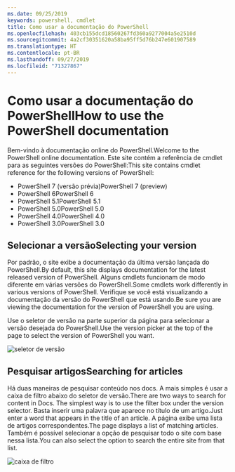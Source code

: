 ```yaml
---
ms.date: 09/25/2019
keywords: powershell, cmdlet
title: Como usar a documentação do PowerShell
ms.openlocfilehash: 403cb155dcd18560267fd360a9277004a5e2510d
ms.sourcegitcommit: 4a2cf30351620a58ba95ff5d76b247e601907589
ms.translationtype: HT
ms.contentlocale: pt-BR
ms.lasthandoff: 09/27/2019
ms.locfileid: "71327867"
---
```

# <a name="how-to-use-the-powershell-documentation"></a><span data-ttu-id="86903-103">Como usar a documentação do PowerShell</span><span class="sxs-lookup"><span data-stu-id="86903-103">How to use the PowerShell documentation</span></span>

<span data-ttu-id="86903-104">Bem-vindo à documentação online do PowerShell.</span><span class="sxs-lookup"><span data-stu-id="86903-104">Welcome to the PowerShell online documentation.</span></span> <span data-ttu-id="86903-105">Este site contém a referência de cmdlet para as seguintes versões do PowerShell:</span><span class="sxs-lookup"><span data-stu-id="86903-105">This site contains cmdlet reference for the following versions of PowerShell:</span></span>

- <span data-ttu-id="86903-106">PowerShell 7 (versão prévia)</span><span class="sxs-lookup"><span data-stu-id="86903-106">PowerShell 7 (preview)</span></span>
- <span data-ttu-id="86903-107">PowerShell 6</span><span class="sxs-lookup"><span data-stu-id="86903-107">PowerShell 6</span></span>
- <span data-ttu-id="86903-108">PowerShell 5.1</span><span class="sxs-lookup"><span data-stu-id="86903-108">PowerShell 5.1</span></span>
- <span data-ttu-id="86903-109">PowerShell 5.0</span><span class="sxs-lookup"><span data-stu-id="86903-109">PowerShell 5.0</span></span>
- <span data-ttu-id="86903-110">PowerShell 4.0</span><span class="sxs-lookup"><span data-stu-id="86903-110">PowerShell 4.0</span></span>
- <span data-ttu-id="86903-111">PowerShell 3.0</span><span class="sxs-lookup"><span data-stu-id="86903-111">PowerShell 3.0</span></span>

## <a name="selecting-your-version"></a><span data-ttu-id="86903-112">Selecionar a versão</span><span class="sxs-lookup"><span data-stu-id="86903-112">Selecting your version</span></span>

<span data-ttu-id="86903-113">Por padrão, o site exibe a documentação da última versão lançada do PowerShell.</span><span class="sxs-lookup"><span data-stu-id="86903-113">By default, this site displays documentation for the latest released version of PowerShell.</span></span> <span data-ttu-id="86903-114">Alguns cmdlets funcionam de modo diferente em várias versões do PowerShell.</span><span class="sxs-lookup"><span data-stu-id="86903-114">Some cmdlets work differently in various versions of PowerShell.</span></span> <span data-ttu-id="86903-115">Verifique se você está visualizando a documentação da versão do PowerShell que está usando.</span><span class="sxs-lookup"><span data-stu-id="86903-115">Be sure you are viewing the documentation for the version of PowerShell you are using.</span></span>

<span data-ttu-id="86903-116">Use o seletor de versão na parte superior da página para selecionar a versão desejada do PowerShell.</span><span class="sxs-lookup"><span data-stu-id="86903-116">Use the version picker at the top of the page to select the version of PowerShell you want.</span></span>

![seletor de versão](images/how-to-use-docs/picker-vall.gif)

## <a name="searching-for-articles"></a><span data-ttu-id="86903-118">Pesquisar artigos</span><span class="sxs-lookup"><span data-stu-id="86903-118">Searching for articles</span></span>

<span data-ttu-id="86903-119">Há duas maneiras de pesquisar conteúdo nos docs. A mais simples é usar a caixa de filtro abaixo do seletor de versão.</span><span class="sxs-lookup"><span data-stu-id="86903-119">There are two ways to search for content in Docs. The simplest way is to use the filter box under the version selector.</span></span> <span data-ttu-id="86903-120">Basta inserir uma palavra que aparece no título de um artigo.</span><span class="sxs-lookup"><span data-stu-id="86903-120">Just enter a word that appears in the title of an article.</span></span> <span data-ttu-id="86903-121">A página exibe uma lista de artigos correspondentes.</span><span class="sxs-lookup"><span data-stu-id="86903-121">The page displays a list of matching articles.</span></span> <span data-ttu-id="86903-122">Também é possível selecionar a opção de pesquisar todo o site com base nessa lista.</span><span class="sxs-lookup"><span data-stu-id="86903-122">You can also select the option to search the entire site from that list.</span></span>

![caixa de filtro](images/how-to-use-docs/filter-search.gif)
